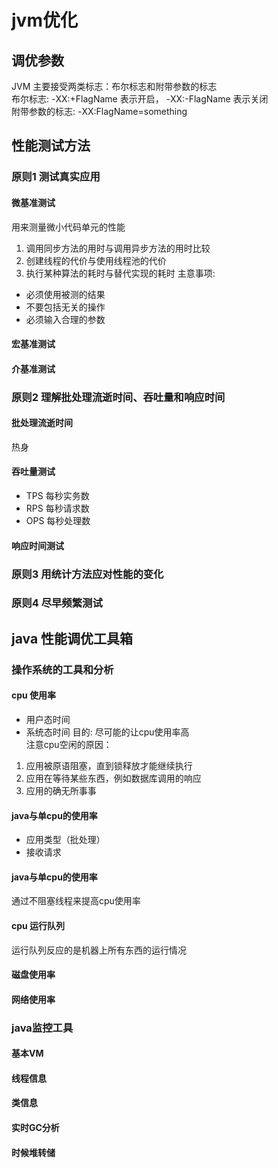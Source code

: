 # jvm优化

## 调优参数 
JVM 主要接受两类标志：布尔标志和附带参数的标志    
布尔标志: 
   -XX:+FlagName 表示开启， -XX:-FlagName 表示关闭    
附带参数的标志:
   -XX:FlagName=something
   
## 性能测试方法
### 原则1 测试真实应用
#### 微基准测试 
用来测量微小代码单元的性能
1. 调用同步方法的用时与调用异步方法的用时比较
2. 创建线程的代价与使用线程池的代价
3. 执行某种算法的耗时与替代实现的耗时
主意事项:
* 必须使用被测的结果
* 不要包括无关的操作
* 必须输入合理的参数
#### 宏基准测试

#### 介基准测试

### 原则2 理解批处理流逝时间、吞吐量和响应时间

#### 批处理流逝时间

热身

#### 吞吐量测试
* TPS 每秒实务数
* RPS 每秒请求数
* OPS 每秒处理数

#### 响应时间测试

### 原则3 用统计方法应对性能的变化

### 原则4 尽早频繁测试

## java 性能调优工具箱

### 操作系统的工具和分析

#### cpu 使用率
* 用户态时间
* 系统态时间
目的:
尽可能的让cpu使用率高   
注意cpu空闲的原因：
1. 应用被原语阻塞，直到锁释放才能继续执行
2. 应用在等待某些东西，例如数据库调用的响应
3. 应用的确无所事事
#### java与单cpu的使用率
* 应用类型（批处理）
* 接收请求
#### java与单cpu的使用率
通过不阻塞线程来提高cpu使用率

#### cpu 运行队列
运行队列反应的是机器上所有东西的运行情况

#### 磁盘使用率

#### 网络使用率


### java监控工具

#### 基本VM
#### 线程信息
#### 类信息
#### 实时GC分析
#### 时候堆转储









